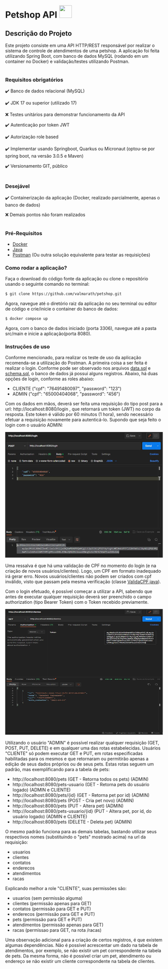 # Petshop API <img src="https://cdn-icons-png.flaticon.com/512/235/235405.png" width="40" height="40" />

## Descrição do Projeto
Este projeto consiste em uma API HTTP/REST responsável por realizar o sistema de controle de atendimentos de uma petshop. A aplicação foi feita utilizando Spring Boot, com banco de dados MySQL (rodando em um container no Docker) e validação/testes utilizando Postman.
<br/><br/>
### Requisitos obrigatórios

✔️ Banco de dados relacional (MySQL)

✔️ JDK 17 ou superior (utilizado 17)

❌ Testes unitários para demonstrar funcionamento da API

✔️ Autenticação por token JWT

✔️ Autorização role based

✔️ Implementar usando Springboot, Quarkus ou Micronaut (optou-se por spring boot, na versão 3.0.5 e Maven)

✔️ Versionamento GIT, público
<br/><br/>

### Desejável
✔️ Containerização da aplicação (Docker, realizado parcialmente, apenas o banco de dados)

❌ Demais pontos não foram realizados
<br/><br/>

### Pré-Requisitos
- [Docker](https://docs.docker.com/desktop/)
- [Java](https://www.oracle.com/java/technologies/javase/jdk17-archive-downloads.html)
- [Postman](https://www.postman.com/downloads/) (Ou outra solução equivalente para testar as requisições)

### Como rodar a aplicação?
Faça o download do código fonte da aplicação ou clone o repositório usando o seguinte comando no terminal:
```bash
$ git clone https://github.com/valmarath/petshop.git
``` 
Agora, navegue até o diretório raiz da aplicação no seu terminal ou editor de código e crie/inicie o container do banco de dados:
```bash
$ docker compose up
``` 
Agora, com o banco de dados iniciado (porta 3306), navegue até a pasta src/main e inicie a aplicação(porta 8080). 

### Instruções de uso
Conforme mencionado, para realizar os teste de uso da aplicação recomenda-se a utilização do Postman. A primeira coisa a ser feita é realizar o login. Conforme pode ser observado nos arquivos [data.sql](https://github.com/valmarath/petshop/blob/main/src/main/resources/data.sql) e [schema.sql](https://github.com/valmarath/petshop/blob/main/src/main/resources/schema.sql), o banco de dados já possui alguns registros. Abaixo, há duas opções de login, conforme as roles abaixo:

- CLIENTE ("cpf": "76491480097", "password": "123")
- ADMIN ("cpf": "65000404068", "password": "456")

Com os dados em mãos, deverá ser feita uma requisição do tipo post para a url: http://localhost:8080/login , que retornará um token (JWT) no corpo da resposta. Este token é válido por 60 minutos (1 hora), sendo necessário efetuar a requisição novamente para autenticá-lo. Supondo que seja feito o login com o usuário ADMIN:

<img src="https://github.com/valmarath/petshop/blob/main/prints/login.JPG?raw=true" width="514" height="400" />

Uma ressalva é que há uma validação de CPF no momento do login (e na criação de novos usuários/clientes). Logo, um CPF em formato inadequado irá gerar erro. Novos usuários/clientes não podem ser criados com cpf inválido, visto que passam pela mesma verificação (classe [ValidaCPF.java](https://github.com/valmarath/petshop/blob/main/src/main/java/com/petshop/petshopsystem/ValidaCPF.java )).

Com o login efetuado, é possível começar a utilizar a API, sabendo que antes de executar qualquer requisição deverá ser preenchido o campo authorization (tipo Bearer Token) com o Token recebido previamente.

<img src="https://github.com/valmarath/petshop/blob/main/prints/authorization.JPG?raw=true" width="514" height="400" />

Utilizando o usuário "ADMIN" é possível realizar qualquer requisição (GET, POST, PUT, DELETE) e em qualquer uma das rotas estabelecidas. Usuários "CLIENTE" só podem executar GET e PUT, em rotas especificadas habilitadas para os mesmos e que retornaram ou permitirão apenas a edição de seus dados próprios ou de seus pets. Estas rotas seguem um padrão, mas exemplificando para a tabela de pets:

- http://localhost:8080/pets (GET - Retorna todos os pets) (ADMIN)
- http://localhost:8080/pets-usuario (GET - Retorna pets do usuário logado) (ADMIN e CLIENTE)
- http://localhost:8080/pets/{id} (GET - Retorna pet por id) (ADMIN)
- http://localhost:8080/pets (POST - Cria pet novo) (ADMIN)
- http://localhost:8080/pets (PUT - Altera pet) (ADMIN)
- http://localhost:8080/pets-usuario/{id} (PUT - Altera pet, por id, do usuário logado) (ADMIN e CLIENTE)
- http://localhost:8080/pets (DELETE - Deleta pet) (ADMIN)

O mesmo padrão funciona para as demais tabelas, bastando utilizar seus respectivos nomes (substituindo o "pets" mostrado acima) na url da requisição:

- usuarios
- clientes
- contatos
- enderecos
- atendimentos
- racas

Explicando melhor a role "CLIENTE", suas permissões são:

- usuarios (sem permissão alguma)
- clientes (permissão apenas para GET)
- contatos (permissão para GET e PUT)
- enderecos (permissão para GET e PUT)
- pets (permissão para GET e PUT)
- atendimentos (permissão apenas para GET)
- racas (permissao para GET, na rota /racas)

Uma observação adicional para a criação de certos registros, é que existem algumas dependências. Não é possível acrescentar um dado na tabela de atendimentos, por exemplo, se não existir um pet correspondente na tabela de pets. Da mesma forma, não é possível criar um pet, atendimento ou endereço se não existir um cliente correspondente na tabela de clientes.